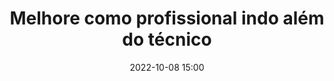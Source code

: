 ---
title: 'Melhore como profissional indo além do técnico'
type: round-table
speakers:
  - Vinícius Campitelli
speakersPictures: []
picture: /assets/images/schedule/vinicius-campitelli.jpg
linkedin: 
twitter: vcampitelli
instagram: 
date: '2022-10-08 15:00'
rooms:
  - 4
  - 5
---